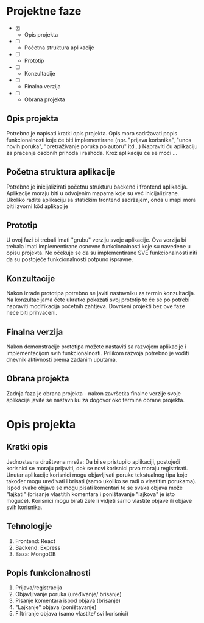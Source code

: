 # Projektne faze
- [x] - Opis projekta
- [ ] - Početna struktura aplikacije
- [ ] - Prototip
- [ ] - Konzultacije
- [ ] - Finalna verzija
- [ ] - Obrana projekta

## Opis projekta
Potrebno je napisati kratki opis projekta.
Opis mora sadržavati popis funkcionalnosti koje će biti implementirane (npr. "prijava korisnika", "unos novih poruka", "pretraživanje poruka po autoru" itd...)
Napraviti ću aplikaciju za praćenje osobnih prihoda i rashoda. Kroz aplikaciju će se moći ...

## Početna struktura aplikacije
Potrebno je inicijalizirati početnu strukturu backend i frontend aplikacija.
Aplikacije moraju biti u odvojenim mapama koje su već inicijalizirane.
Ukoliko radite aplikaciju sa statičkim frontend sadržajem, onda u mapi mora biti izvorni kôd aplikacije

## Prototip
U ovoj fazi bi trebali imati "grubu" verziju svoje aplikacije. Ova verzija bi trebala imati implementirane osnovne funkcionalnosti koje su navedene u opisu projekta. Ne očekuje se da su implementirane SVE funkcionalnosti niti da su postojeće funkcionalnosti potpuno ispravne.

## Konzultacije
Nakon izrade prototipa potrebno se javiti nastavniku za termin konzultacija. Na konzultacijama ćete ukratko pokazati svoj prototip te će se po potrebi napraviti modifikacija početnih zahtjeva. Dovršeni projekti bez ove faze neće biti prihvaćeni.

## Finalna verzija
Nakon demonstracije prototipa možete nastaviti sa razvojem aplikacije i implementacijom svih funkcionalnosti. Prilikom razvoja potrebno je voditi dnevnik aktivnosti prema zadanim uputama.

## Obrana projekta
Zadnja faza je obrana projekta - nakon završetka finalne verzije svoje aplikacije javite se nastavniku za dogovor oko termina obrane projekta.

# Opis projekta
## Kratki opis
Jednostavna društvena mreža: Da bi se pristupilo aplikaciji, postojeći korisnici se moraju prijaviti, dok se novi korisnici prvo moraju registrirati. Unutar aplikacije korisnici mogu objavljivati poruke tekstualnog tipa koje također mogu uređivati i brisati (samo ukoliko se radi o vlastitim porukama). Ispod svake objave se mogu pisati komentari te se svaka objava može "lajkati" (brisanje vlastitih komentara i poništavanje "lajkova" je isto moguće). Korisnici mogu birati žele li vidjeti samo vlastite objave ili objave svih korisnika. 
## Tehnologije
1. Frontend: React
2. Backend: Express
3. Baza: MongoDB
## Popis funkcionalnosti
1. Prijava/registracija
2. Objavljivanje poruka (uređivanje/ brisanje)
3. Pisanje komentara ispod objava (brisanje)
4. "Lajkanje" objava (poništavanje)
5. Filtriranje objava (samo vlastite/ svi korisnici)
